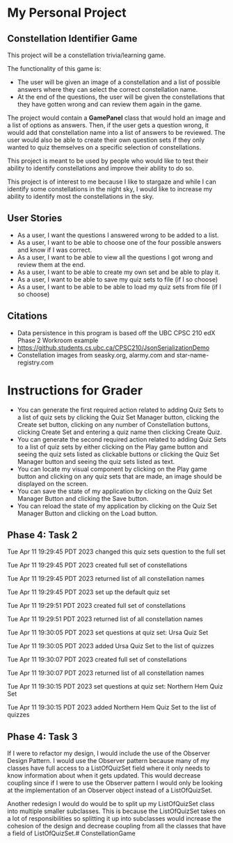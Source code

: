 # My Personal Project

## Constellation Identifier Game


This project will be a constellation trivia/learning  game.
 
The functionality of this game is: 
* The user will be given an image of a constellation and a list of possible answers where they can select the correct
constellation name. 
* At the end of the questions, the user will be given the constellations that they have gotten wrong and can review them
again in the game.

The project would contain a __GamePanel__ class that would hold an image and a list of options as answers. Then, if the 
user 
gets a question wrong, it would add that constellation name into a list of answers to be reviewed. The user would also 
be able to create their own question sets if they only wanted to quiz themselves on a specific selection of 
constellations.

This project is meant to be used by people who would like to test their ability to identify constellations and improve
their ability to do so.

This project is of interest to me because I like to stargaze and while I can identify some constellations in the night
sky, I would like to increase my ability to identify most the constellations in the sky.

## User Stories

* As a user, I want the questions I answered wrong to be added to a list.
* As a user, I want to be able to choose one of the four possible answers and know if I was correct.
* As a user, I want to be able to view all the questions I got wrong and review them at the end.
* As a user, I want to be able to create my own set and be able to play it.
* As a user, I want to be able to save my quiz sets  to file (if I so choose)
* As a user, I want to be able to be able to load my quiz sets from file (if I so choose)

## Citations

* Data persistence in this program is based off the UBC CPSC 210 edX Phase 2 Workroom example
* https://github.students.cs.ubc.ca/CPSC210/JsonSerializationDemo
* Constellation images from seasky.org, alarmy.com and star-name-registry.com
# Instructions for Grader

- You can generate the first required action related to adding Quiz Sets to a list of quiz sets by clicking the Quiz Set
Manager button, clicking the Create set button, clicking on any number of Constellation buttons, clicking 
  Create Set and entering a quiz name then clicking Create Quiz.
- You can generate the second required action related to adding Quiz Sets to a list of quiz sets by either clicking on
the Play game button and seeing the quiz sets listed as clickable buttons or clicking the Quiz Set Manager button and 
seeing the quiz sets listed as text.
- You can locate my visual component by clicking on the Play game button and clicking on any quiz sets that are made,
an image should be displayed on the screen.
- You can save the state of my application by clicking on the Quiz Set Manager Button and clicking the Save button. 
- You can reload the state of my application by clicking on the Quiz Set Manager Button and clicking on the Load button.

## Phase 4: Task 2
Tue Apr 11 19:29:45 PDT 2023
changed this quiz sets question to the full set

Tue Apr 11 19:29:45 PDT 2023
created full set of constellations

Tue Apr 11 19:29:45 PDT 2023
returned list of all constellation names

Tue Apr 11 19:29:45 PDT 2023
set up the default quiz set

Tue Apr 11 19:29:51 PDT 2023
created full set of constellations

Tue Apr 11 19:29:51 PDT 2023
returned list of all constellation names

Tue Apr 11 19:30:05 PDT 2023
set questions at quiz set: Ursa Quiz Set

Tue Apr 11 19:30:05 PDT 2023
added Ursa Quiz Set to  the list of quizzes

Tue Apr 11 19:30:07 PDT 2023
created full set of constellations

Tue Apr 11 19:30:07 PDT 2023
returned list of all constellation names

Tue Apr 11 19:30:15 PDT 2023
set questions at quiz set: Northern Hem Quiz Set

Tue Apr 11 19:30:15 PDT 2023
added Northern Hem Quiz Set to  the list of quizzes

## Phase 4: Task 3

If I were to refactor my design, I would include the use of the Observer Design Pattern.
I would use the Observer pattern because many of my classes have full access to a ListOfQuizSet field where it only
needs to know information about when it gets updated. This would decrease coupling since if I were to use the Observer
pattern I would only be looking at the implementation of an Observer object instead of a ListOfQuizSet.

Another redesign I would do would be to split up my ListOfQuizSet class into multiple smaller subclasses. This is
because the ListOfQuizSet takes on a lot of responsibilities so splitting it up into subclasses would increase the 
cohesion of the design and decrease coupling from all the classes that have a field of ListOfQuizSet.#   C o n s t e l l a t i o n G a m e 
 
 